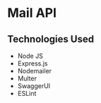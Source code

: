 # Mail API

## Technologies Used

- Node JS
- Express.js
- Nodemailer
- Multer
- SwaggerUI
- ESLint
